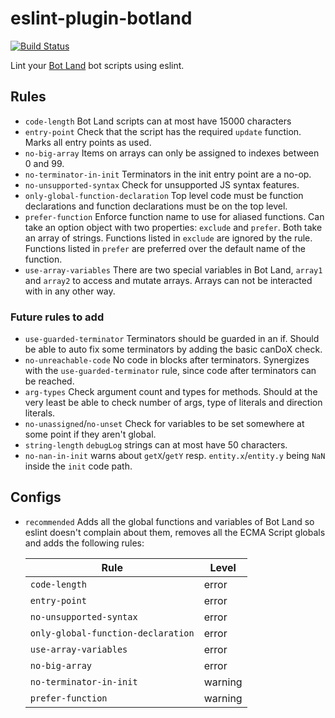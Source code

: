 # eslint-plugin-botland

[![Build Status](https://travis-ci.com/freaktechnik/eslint-plugin-botland.svg?branch=master)](https://travis-ci.com/freaktechnik/eslint-plugin-botland)

Lint your [Bot Land](https://bot.land) bot scripts using eslint.

## Rules
- `code-length`
  Bot Land scripts can at most have 15000 characters
- `entry-point`
  Check that the script has the required `update` function. Marks all entry points as used.
- `no-big-array`
  Items on arrays can only be assigned to indexes between 0 and 99.
- `no-terminator-in-init`
  Terminators in the init entry point are a no-op.
- `no-unsupported-syntax`
  Check for unsupported JS syntax features.
- `only-global-function-declaration`
  Top level code must be function declarations and function declarations must be on the top level.
- `prefer-function`
  Enforce function name to use for aliased functions. Can take an option object with two properties: `exclude` and `prefer`. Both take an array of strings. Functions listed in `exclude` are ignored by the rule. Functions listed in `prefer` are preferred over the default name of the function.
- `use-array-variables`
  There are two special variables in Bot Land, `array1` and `array2` to access and mutate arrays. Arrays can not be interacted with in any other way.

### Future rules to add
- `use-guarded-terminator` Terminators should be guarded in an if. Should be able
   to auto fix some terminators by adding the basic canDoX check.
- `no-unreachable-code` No code in blocks after terminators. Synergizes with the
  `use-guarded-terminator` rule, since code after terminators can be reached.
- `arg-types` Check argument count and types for methods. Should at the very least
  be able to check number of args, type of literals and direction literals.
- `no-unassigned`/`no-unset` Check for variables to be set somewhere at some point if they aren't global.
- `string-length` `debugLog` strings can at most have 50 characters.
- `no-nan-in-init` warns about `getX`/`getY` resp. `entity.x`/`entity.y` being `NaN` inside the `init` code path.

## Configs
- `recommended`
  Adds all the global functions and variables of Bot Land so eslint doesn't complain
  about them, removes all the ECMA Script globals and adds the following rules:

  | Rule                               | Level   |
  |------------------------------------|---------|
  | `code-length`                      | error   |
  | `entry-point`                      | error   |
  | `no-unsupported-syntax`            | error   |
  | `only-global-function-declaration` | error   |
  | `use-array-variables`              | error   |
  | `no-big-array`                     | error   |
  | `no-terminator-in-init`            | warning |
  | `prefer-function`                  | warning |
